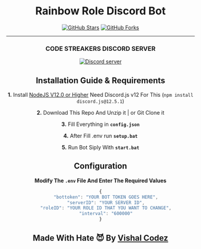 <h1 align="center"> Rainbow Role Discord Bot  </h1>
<p align="center">
<a href="https://github.com/VishalCodez/Rainbow-Role-Discord-Bot"><img alt="GitHub Stars" src="https://img.shields.io/github/stars/VishalCodez/Rainbow-Role-Discord-Bot?style=for-the-badge"></a> 
<a href="https://github.com/VishalCodez/Rainbow-Role-Discord-Bot/"><img alt="GitHub Forks" src="https://img.shields.io/github/forks/VishalCodez/Rainbow-Role-Discord-Bot?style=for-the-badge"></a>

</p>

***
 <h3 align='center'> CODE STREAKERS DISCORD SERVER </h3>
<div align="center"> <a href="https://discord.gg/czHQgQgMHY"><img src="https://img.shields.io/discord/924403432054456351?label=discord&logo=Discord&style=for-the-badge" alt="Discord server" /></a><div align="center">


## Installation Guide & Requirements


 **1.** Install [NodeJS V12.0 or Higher](https://nodejs.org/en/) Need Discord.js v12 For This (`npm install discord.js@12.5.1`)

 **2.** Download This Repo And Unzip it  |  or Git Clone it

 **3.** Fill Everything in **`config.json`**

 **4.** After Fill .env run  **`setup.bat`**
 
 **5.** Run Bot Siply With **`start.bat`**
 <br/>

## Configuration
 **Modify The `.env` File And Enter The  Required Values**
```javascript
{
    "bottoken": "YOUR BOT TOKEN GOES HERE",
    "serverID": "YOUR SERVER ID",
    "roleID": "YOUR ROLE ID THAT YOU WANT TO CHANGE",
    "interval": "600000"
}

```



## Made With Hate 😈 By [Vishal Codez](https://github.com/VishalCodez)


